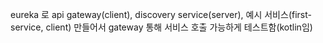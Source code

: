 eureka 로 api gateway(client), discovery service(server), 예시 서비스(first-service, client) 만들어서 gateway 통해 서비스 호출 가능하게 테스트함(kotlin임)
